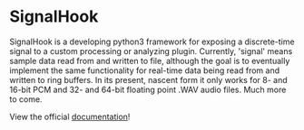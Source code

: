 # SignalHook

SignalHook is a developing python3 framework for exposing a discrete-time
signal to a custom processing or analyzing plugin. Currently, 'signal' means 
sample data read from and written to file, although the goal is to eventually 
implement the same functionality for real-time data being read from and 
written to ring buffers. In its present, nascent form it only works for 8- 
and 16-bit PCM and 32- and 64-bit floating point .WAV audio files. Much more 
to come.

View the official [documentation](https://zach-site.com/projects/1/SignalHook/)!


